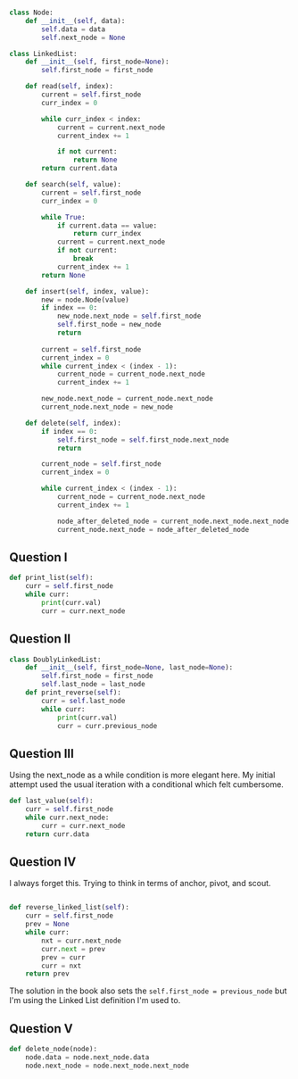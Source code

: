 
```python 

class Node: 
    def __init__(self, data):
        self.data = data 
        self.next_node = None 

class LinkedList: 
    def __init__(self, first_node=None):
        self.first_node = first_node 

    def read(self, index):
        current = self.first_node 
        curr_index = 0 

        while curr_index < index: 
            current = current.next_node 
            current_index += 1 

            if not current: 
                return None
        return current.data

    def search(self, value):
        current = self.first_node 
        curr_index = 0 

        while True: 
            if current.data == value: 
                return curr_index 
            current = current.next_node 
            if not current: 
                break 
            current_index += 1 
        return None 

    def insert(self, index, value): 
        new = node.Node(value) 
        if index == 0: 
            new_node.next_node = self.first_node 
            self.first_node = new_node 
            return 
        
        current = self.first_node 
        current_index = 0 
        while current_index < (index - 1): 
            current_node = current_node.next_node 
            current_index += 1 

        new_node.next_node = current_node.next_node 
        current_node.next_node = new_node 

    def delete(self, index): 
        if index == 0:
            self.first_node = self.first_node.next_node 
            return 

        current_node = self.first_node 
        current_index = 0 

        while current_index < (index - 1): 
            current_node = current_node.next_node 
            current_index += 1 

            node_after_deleted_node = current_node.next_node.next_node 
            current_node.next_node = node_after_deleted_node 

```

## Question I 

```python 
def print_list(self):
    curr = self.first_node 
    while curr: 
        print(curr.val) 
        curr = curr.next_node 
```
## Question II 

```python 
class DoublyLinkedList: 
    def __init__(self, first_node=None, last_node=None):
        self.first_node = first_node 
        self.last_node = last_node 
    def print_reverse(self): 
        curr = self.last_node 
        while curr: 
            print(curr.val) 
            curr = curr.previous_node 
```
## Question III 

Using the next_node as a while condition is more elegant here. My initial
attempt used the usual iteration with a conditional which felt cumbersome. 

```python 
def last_value(self):
    curr = self.first_node 
    while curr.next_node: 
        curr = curr.next_node 
    return curr.data 
``` 

## Question IV 

I always forget this. Trying to think in terms of anchor, pivot, and scout. 

```python 

def reverse_linked_list(self):
    curr = self.first_node 
    prev = None 
    while curr: 
        nxt = curr.next_node 
        curr.next = prev 
        prev = curr 
        curr = nxt  
    return prev
``` 

The solution in the book also sets the `self.first_node = previous_node` but
I'm using the Linked List definition I'm used to. 

## Question V

```python 
def delete_node(node): 
    node.data = node.next_node.data 
    node.next_node = node.next_node.next_node 
``` 
